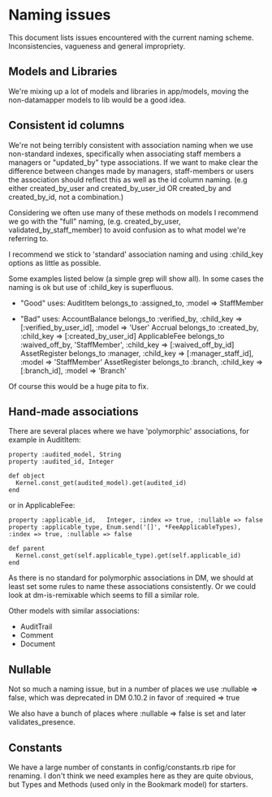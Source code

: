 Naming issues
=============

This document lists issues encountered with the current naming scheme. Inconsistencies, vagueness and general impropriety.

Models and Libraries
--------------------

We're mixing up a lot of models and libraries in app/models, moving the non-datamapper models to lib would be a good idea.


Consistent id columns
---------------------

We're not being terribly consistent with association naming when we use non-standard indexes, specifically when associating staff members a managers or "updated_by" type associations. If we want to make clear the difference between changes made by managers, staff-members or users the association should reflect this as well as the id column naming. (e.g either created_by_user and created_by_user_id OR created_by and created_by_id, not a combination.)

Considering we often use many of these methods on models I recommend we go with the "full" naming, (e.g. created_by_user, validated_by_staff_member) to avoid confusion as to what model we're referring to.

I recommend we stick to 'standard' association naming and using :child_key options as little as possible.

Some examples listed below (a simple grep will show all). In some cases the naming is ok but use of :child_key is superfluous.

*   "Good" uses:
    AuditItem             belongs_to :assigned_to, :model => StaffMember

*   "Bad" uses:
    AccountBalance        belongs_to :verified_by, :child_key => [:verified_by_user_id], :model => 'User'
    Accrual               belongs_to :created_by, :child_key => [:created_by_user_id]
    ApplicableFee         belongs_to :waived_off_by, 'StaffMember', :child_key => [:waived_off_by_id]
    AssetRegister         belongs_to :manager, :child_key => [:manager_staff_id],  :model => 'StaffMember'
    AssetRegister         belongs_to :branch, :child_key => [:branch_id],         :model => 'Branch'

Of course this would be a huge pita to fix.


Hand-made associations
----------------------

There are several places where we have 'polymorphic' associations, for example in AuditItem:

    property :audited_model, String
    property :audited_id, Integer

    def object
      Kernel.const_get(audited_model).get(audited_id)
    end

or in ApplicableFee:

    property :applicable_id,   Integer, :index => true, :nullable => false
    property :applicable_type, Enum.send('[]', *FeeApplicableTypes), :index => true, :nullable => false

    def parent
      Kernel.const_get(self.applicable_type).get(self.applicable_id)
    end

As there is no standard for polymorphic associations in DM, we should at least set some rules to name these associations consistently. Or we could look at dm-is-remixable which seems to fill a similar role.

Other models with similar associations:

*   AuditTrail
*   Comment
*   Document


Nullable
--------

Not so much a naming issue, but in a number of places we use :nullable => false, which was deprecated in DM 0.10.2 in favor of :required => true

We also have a bunch of places where :nullable => false is set and later validates_presence. 


Constants
---------

We have a large number of constants in config/constants.rb ripe for renaming. I don't think we need examples here as they are quite obvious, but Types and Methods (used only in the Bookmark model) for starters.

